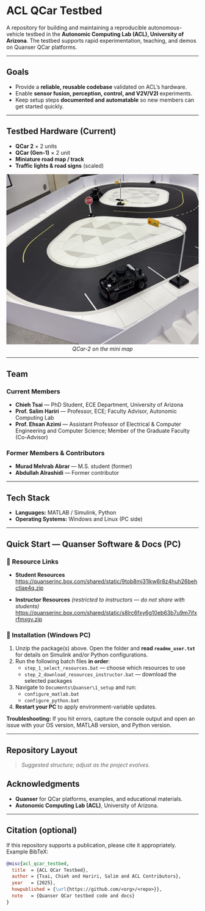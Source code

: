 # ACL QCar Testbed

A repository for building and maintaining a reproducible autonomous-vehicle testbed in the **Autonomic Computing Lab (ACL), University of Arizona**. The testbed supports rapid experimentation, teaching, and demos on Quanser QCar platforms.



---

## Goals
- Provide a **reliable, reusable codebase** validated on ACL’s hardware.
- Enable **sensor fusion, perception, control, and V2V/V2I** experiments.
- Keep setup steps **documented and automatable** so new members can get started quickly.

---

## Testbed Hardware (Current)
- **QCar 2** × 2 units
- **QCar (Gen-1)** × 2 unit
- **Miniature road map / track**
- **Traffic lights & road signs** (scaled)


<p align="center">
  <img src="assets/Physical_Qcar.jpg" width="520" alt="QCar on track">
  <br><em>QCar-2 on the mini map</em>
</p>

---

## Team

### Current Members
- **Chieh Tsai** — PhD Student, ECE Department, University of Arizona 
- **Prof. Salim Hariri** — Professor, ECE; Faculty Advisor, Autonomic Computing Lab
- **Prof. Ehsan Azimi** — Assistant Professor of Electrical & Computer Engineering and Computer Science; Member of the Graduate Faculty (Co-Advisor)

### Former Members & Contributors
- **Murad Mehrab Abrar** — M.S. student (former)
- **Abdullah Alrashidi** — Former contributor



---

## Tech Stack
- **Languages:** MATLAB / Simulink, Python
- **Operating Systems:** Windows and Linux (PC side)



---

## Quick Start — Quanser Software & Docs (PC)

### 🔗 Resource Links
- **Student Resources**  
  https://quanserinc.box.com/shared/static/9tob8mj31lkw6r8z4huh26behctlae4q.zip

- **Instructor Resources** *(restricted to instructors — do not share with students)*  
  https://quanserinc.box.com/shared/static/s8lrc6fxy6g10eb63b7u9m7ifxrfmxgy.zip

### 📄 Installation (Windows PC)
1. Unzip the package(s) above. Open the folder and **read `readme_user.txt`** for details on Simulink and/or Python configurations.
2. Run the following batch files **in order**:
   - `step_1_select_resources.bat` — choose which resources to use
   - `step_2_download_resources_instructor.bat` — download the selected packages
3. Navigate to `Documents\Quanser\1_setup` and run:
   - `configure_matlab.bat`
   - `configure_python.bat`
4. **Restart your PC** to apply environment-variable updates.

**Troubleshooting:** If you hit errors, capture the console output and open an issue with your OS version, MATLAB version, and Python version.

---

## Repository Layout
> _Suggested structure; adjust as the project evolves._
## Acknowledgments
- **Quanser** for QCar platforms, examples, and educational materials.
- **Autonomic Computing Lab (ACL)**, University of Arizona.

---

## Citation (optional)
If this repository supports a publication, please cite it appropriately. Example BibTeX:

```bibtex
@misc{acl_qcar_testbed,
  title  = {ACL QCar Testbed},
  author = {Tsai, Chieh and Hariri, Salim and ACL Contributors},
  year   = {2025},
  howpublished = {\url{https://github.com/<org>/<repo>}},
  note   = {Quanser QCar testbed code and docs}
}
